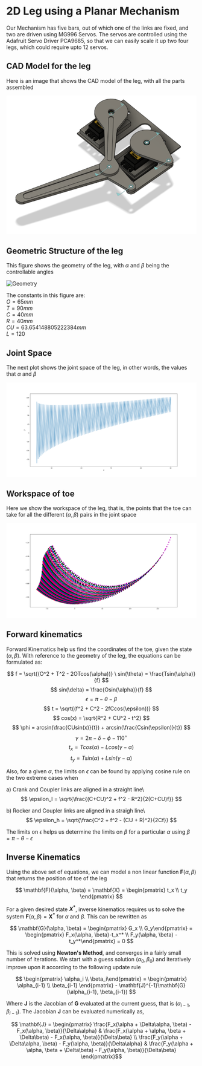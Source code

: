 # 2D Leg using a Planar Mechanism

Our Mechanism has five bars, out of which one of the links are fixed, and two are driven using MG996 Servos. The servos are controlled using the Adafruit Servo Driver PCA9685, so that we can easily scale it up two four legs, which could require upto 12 servos.

## CAD Model for the leg

Here is an image that shows the CAD model of the leg, with all the parts assembled

![Leg Model](CAD.png)

## Geometric Structure of the leg

This figure shows the geometry of the leg, with $\alpha$ and $\beta$ being the controllable angles

![Geometry](Geometry.jpg)

The constants in this figure are:\
$O = 65 mm$\
$T = 90 mm$\
$C = 40 mm$\
$R = 40 mm$\
$CU = 63.654148805222384 mm$\
$L = 120$

## Joint Space

The next plot shows the joint space of the leg, in other words, the values that $\alpha$ and $\beta$

![Joint Space](JointSpace.png)

## Workspace of toe

Here we show the workspace of the leg, that is, the points that the toe can take for all the different $(\alpha, \beta)$ pairs in the joint space

![Joint Space](Leg_Workspace5.png)

## Forward kinematics

Forward Kinematics help us find the coordinates of the toe, given the state $(\alpha, \beta)$. With reference to the geometry of the leg, the equations can be formulated as:

$$ f = \sqrt{(O^2 + T^2 - 2OTcos(\alpha))} \ sin(\theta) = \frac{Tsin(\alpha)}{f} $$
$$ sin(\delta) = \frac{Osin(\alpha)}{f} $$
$$ \epsilon = \pi - \theta - \beta $$
$$ t = \sqrt{(f^2 + C^2 - 2fCcos(\epsilon))} $$
$$ cos(x) = \sqrt{R^2 + CU^2 - t^2} $$
$$ \phi = arcsin(\frac{CUsin(x)}{t}) + arcsin(\frac{Csin(\epsilon)}{t}) $$
$$ \gamma = 2\pi - \delta - \phi - 110^{\circ} $$
$$ t_x = Tcos(\alpha) - Lcos(\gamma - \alpha) $$
$$ t_y = Tsin(\alpha) + Lsin(\gamma - \alpha) $$

Also, for a given $\alpha$, the limits on $\epsilon$ can be found by applying cosine rule on the two extreme cases when 

a) Crank and Coupler links are aligned in a straight line\\
$$ \epsilon_l = \sqrt{\frac{(C+CU)^2 + f^2 - R^2}{2(C+CU)f}} $$

b) Rocker and Coupler links are aligned in a straigh line\\
$$ \epsilon_h = \sqrt{\frac{C^2 + f^2 - (CU + R)^2}{2Cf}} $$

The limits on $\epsilon$ helps us determine the limits on $\beta$ for a particular $\alpha$ using $\beta = \pi - \theta - \epsilon$

## Inverse Kinematics

Using the above set of equations, we can model a non linear function $\mathbf{F}(\alpha, \beta)$ that returns the position of toe of the leg

$$ \mathbf{F}(\alpha, \beta) = \mathbf{X} = \begin{pmatrix} t_x \\ t_y \end{pmatrix} $$

For a given desired state **$X^*$**, inverse kinematics requires us to solve the system $\mathbf{F}(\alpha, \beta) = \mathbf{X^*}$ for $\alpha$ and $\beta$. This can be rewritten as

$$ \mathbf{G}(\alpha, \beta) = \begin{pmatrix} G_x \\ G_y\end{pmatrix} = \begin{pmatrix} F_x(\alpha, \beta)-t_x^* \\ F_y(\alpha, \beta) - t_y^*\end{pmatrix} = 0 $$

This is solved using **Newton's Method**, and converges in a fairly small number of iterations. We start with a guess solution $(\alpha_0, \beta_0)$ and iteratively improve upon it according to the following update rule

$$ \begin{pmatrix} \alpha_i \\ \beta_i\end{pmatrix} = \begin{pmatrix} \alpha_{i-1} \\ \beta_{i-1} \end{pmatrix} - \mathbf{J}^{-1}\mathbf{G}(\alpha_{i-1}, \beta_{i-1}) $$

Where $\textbf{J}$ is the Jacobian of $\textbf{G}$ evaluated at the current guess, that is $(\alpha_{i-1}, \beta_{i-1})$. The Jacobian $\textbf{J}$ can be evaluated numerically as,

$$ \mathbf{J} = \begin{pmatrix} \frac{F_x(\alpha + \Delta\alpha, \beta) - F_x(\alpha, \beta)}{\Delta\alpha} & \frac{F_x(\alpha + \alpha, \beta + \Delta\beta) - F_x(\alpha, \beta)}{\Delta\beta} \\
\frac{F_y(\alpha + \Delta\alpha, \beta) - F_y(\alpha, \beta)}{\Delta\alpha} &  \frac{F_y(\alpha + \alpha, \beta + \Delta\beta) - F_y(\alpha, \beta)}{\Delta\beta} \end{pmatrix}$$